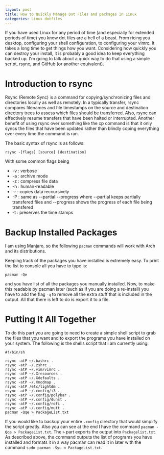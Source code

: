 ```yaml
---
layout: post
title: How to Quickly Manage Dot Files and packages In Linux 
categories: Linux dotfiles
---
```


If you have used Linux for any period of time (and especially for extended periods of time) you know dot files are a hell of a beast. From ricing you desktop, configuring your shell configuration, to configuring your vimrc. It takes a long time to get things how you want. Considering how quickly you can destroy your install, it is probably a good idea to keep everything backed up. I'm going to talk about a quick way to do that using a simple script, rsync, and GitHub (or another equivalent).

# Introduction to rsync
Rsync (Remote Sync) is a command for copying/synchronizing files and directories locally as well as remotely. In a typically transfer, rsync compares filenames and file timestamps on the source and destination directory trees to assess which files should be transferred. Also, rsync can effectively resume transfers that have been halted or interrupted. Another benefit of using rsync over something like the cp command is that it only syncs the files that have been updated rather than blindly coping everything over every time the command is ran.

The basic syntax of rsync is as follows: 

```
rsync -[flags] [source] [destination]
```

With some common flags being
* -v : verbose
* -a : archive mode
* -z : compress file data
* -h : human-readable
* -r : copies data reccursively
* -P : same as --partial --progress where --partial keeps partially transfered files and --progress shows the progress of each file being transfered
* -t : preserves the time stamps

# Backup Installed Packages
I am using Manjaro, so the following `pacman` commands will work with Arch and its distributions. 

Keeping track of the packages you have installed is extremely easy. To print the list to console all you have to type is:

```
pacman -Qe
```

and you have list of all the packages you manually installed. Now, to make this readable by pacman later (such as if you are doing a re-install) you have to add the flag `-q` to remove all the extra stuff that is included in the output. All that there is left to do is export it to a file. 

# Putting It All Together
To do this part you are going to need to create a simple shell script to grab the files that you want and to export the programs you have installed on your system. The following is the shells script that I am currently using:

```
#!/bin/sh

rsync -atP ~/.bashrc .
rsync -atP ~/.zshrc .
rsync -atP ~/.vim/vimrc .
rsync -atP ~/.Xresources .
rsync -atP ~/.Xdefaults .
rsync -atP ~/.Xmodmap .
rsync -atP /etc/lightdm .
rsync -atP ~/.config/i3 .
rsync -atP ~/.config/polybar .
rsync -atP ~/.config/dunst .
rsync -atP ~/.config/rofi .
rsync -atP ~/.config/mutt .
pacman -Qqe > PackageList.txt
```

If you would like to backup your entire `.config` directory that would simplify the script greatly. Also you can see at the end I have the command `pacman -Qqe > PackageList.txt`. The `>` part exports the output into `Packagelist.txt`. As described above, the command outputs the list of programs you have installed and formats it in a way pacman can read it in later with the command `sudo pacman -Syu < PackageList.txt`.  
